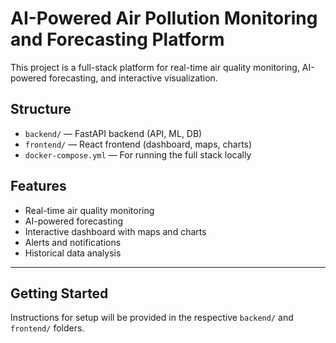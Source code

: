 # AI-Powered Air Pollution Monitoring and Forecasting Platform

This project is a full-stack platform for real-time air quality monitoring, AI-powered forecasting, and interactive visualization.

## Structure

- `backend/` — FastAPI backend (API, ML, DB)
- `frontend/` — React frontend (dashboard, maps, charts)
- `docker-compose.yml` — For running the full stack locally

## Features
- Real-time air quality monitoring
- AI-powered forecasting
- Interactive dashboard with maps and charts
- Alerts and notifications
- Historical data analysis

---

## Getting Started
Instructions for setup will be provided in the respective `backend/` and `frontend/` folders. 